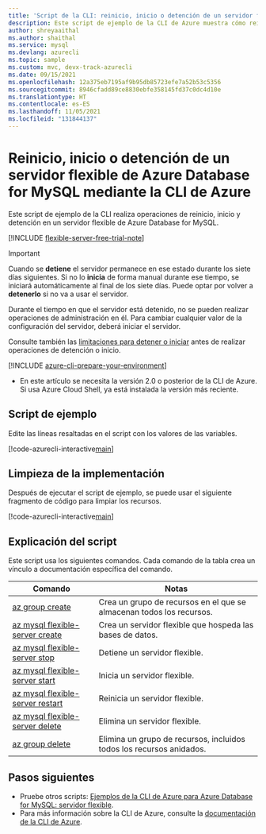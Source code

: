 ```yaml
---
title: 'Script de la CLI: reinicio, inicio o detención de un servidor flexible de Azure Database for MySQL'
description: Este script de ejemplo de la CLI de Azure muestra cómo reiniciar, detener o iniciar un servidor flexible de Azure Database for MySQL.
author: shreyaaithal
ms.author: shaithal
ms.service: mysql
ms.devlang: azurecli
ms.topic: sample
ms.custom: mvc, devx-track-azurecli
ms.date: 09/15/2021
ms.openlocfilehash: 12a375eb7195af9b95db85723efe7a52b53c5356
ms.sourcegitcommit: 8946cfadd89ce8830ebfe358145fd37c0dc4d10e
ms.translationtype: HT
ms.contentlocale: es-ES
ms.lasthandoff: 11/05/2021
ms.locfileid: "131844137"
---
```

# <a name="restartstopstart-an-azure-database-for-mysql---flexible-server-using-azure-cli"></a>Reinicio, inicio o detención de un servidor flexible de Azure Database for MySQL mediante la CLI de Azure

Este script de ejemplo de la CLI realiza operaciones de reinicio, inicio y detención en un servidor flexible de Azure Database for MySQL. 

[!INCLUDE [flexible-server-free-trial-note](../../includes/flexible-server-free-trial-note.md)]


> [!IMPORTANT]
> Cuando se **detiene** el servidor permanece en ese estado durante los siete días siguientes. Si no lo **inicia** de forma manual durante ese tiempo, se iniciará automáticamente al final de los siete días. Puede optar por volver a **detenerlo** si no va a usar el servidor.

Durante el tiempo en que el servidor está detenido, no se pueden realizar operaciones de administración en él. Para cambiar cualquier valor de la configuración del servidor, deberá iniciar el servidor. 

Consulte también las [limitaciones para detener o iniciar](../concepts-limitations.md#stopstart-operation) antes de realizar operaciones de detención o inicio.


[!INCLUDE [azure-cli-prepare-your-environment](../../../../includes/azure-cli-prepare-your-environment.md)]

- En este artículo se necesita la versión 2.0 o posterior de la CLI de Azure. Si usa Azure Cloud Shell, ya está instalada la versión más reciente. 

## <a name="sample-script"></a>Script de ejemplo

Edite las líneas resaltadas en el script con los valores de las variables.

[!code-azurecli-interactive[main](../../../../cli_scripts/mysql/flexible-server/manage-server/restart-start-stop.sh?highlight=7,10-11 "Create a server, perform restart / start / stop operations.")]

## <a name="clean-up-deployment"></a>Limpieza de la implementación

Después de ejecutar el script de ejemplo, se puede usar el siguiente fragmento de código para limpiar los recursos.

[!code-azurecli-interactive[main](../../../../cli_scripts/mysql/flexible-server/manage-server/clean-up-resources.sh?highlight=4 "Clean up resources.")]

## <a name="script-explanation"></a>Explicación del script

Este script usa los siguientes comandos. Cada comando de la tabla crea un vínculo a documentación específica del comando.

| **Comando** | **Notas** |
|---|---|
|[az group create](/cli/azure/group#az_group_create)|Crea un grupo de recursos en el que se almacenan todos los recursos.|
|[az mysql flexible-server create](/cli/azure/mysql/flexible-server#az_mysql_flexible_server_create)|Crea un servidor flexible que hospeda las bases de datos.|
|[az mysql flexible-server stop](/cli/azure/mysql/flexible-server#az_mysql_flexible_server_stop)|Detiene un servidor flexible.|
|[az mysql flexible-server start](/cli/azure/mysql/flexible-server#az_mysql_flexible_server_start)|Inicia un servidor flexible.|
|[az mysql flexible-server restart](/cli/azure/mysql/flexible-server#az_mysql_flexible_server_restart)|Reinicia un servidor flexible.|
|[az mysql flexible-server delete](/cli/azure/mysql/flexible-server#az_mysql_flexible_server_delete)|Elimina un servidor flexible.|
|[az group delete](/cli/azure/group#az_group_delete) | Elimina un grupo de recursos, incluidos todos los recursos anidados.|

## <a name="next-steps"></a>Pasos siguientes

- Pruebe otros scripts: [Ejemplos de la CLI de Azure para Azure Database for MySQL: servidor flexible](../sample-scripts-azure-cli.md).
- Para más información sobre la CLI de Azure, consulte la [documentación de la CLI de Azure](/cli/azure).